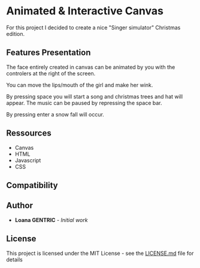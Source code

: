 # Animated & Interactive Canvas 

For this project I decided to create a nice "Singer simulator" Christmas edition. 

## Features Presentation 

The face entirely created in canvas can be animated by you with the controlers at the right of the screen. 

You can move the lips/mouth of the girl and make her wink.

By pressing space you will start a song and christmas trees and hat will appear. The music can be paused by repressing the space bar.

By pressing enter a snow fall will occur.


## Ressources
- Canvas
- HTML
- Javascript
- CSS

## Compatibility


## Author

* **Loana GENTRIC** - *Initial work*

## License

This project is licensed under the MIT License - see the [LICENSE.md](LICENSE.md) file for details

